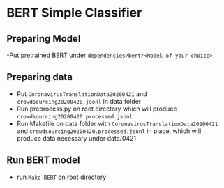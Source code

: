 # BERT Simple Classifier 

## Preparing Model

-Put pretrained BERT under `dependencies/bert/<Model of your choice>`

## Preparing data

- Put `CoronavirusTranslationData20200421` and `crowdsourcing20200420.jsonl` in data folder
- Run preprocess.py on root directory which will produce `crowdsourcing20200420.processed.jsonl`
- Run Makefile on data folder with `CoronavirusTranslationData20200421` and `crowdsourcing20200420.processed.jsonl` in place, which will produce data necessary under data/0421

## Run BERT model

- run `Make BERT` on root directory
